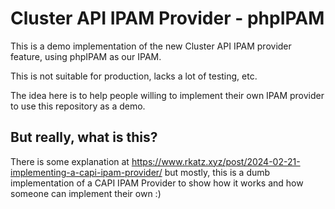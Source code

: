 # Cluster API IPAM Provider - phpIPAM

This is a demo implementation of the new Cluster API IPAM provider feature, using
phpIPAM as our IPAM.

This is not suitable for production, lacks a lot of testing, etc.

The idea here is to help people willing to implement their own IPAM provider to 
use this repository as a demo.

## But really, what is this?

There is some explanation at https://www.rkatz.xyz/post/2024-02-21-implementing-a-capi-ipam-provider/ but mostly, this is 
a dumb implementation of a CAPI IPAM Provider to show how it works and how someone can implement their own :)